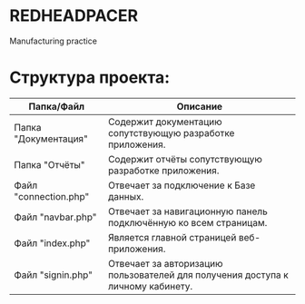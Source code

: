 # REDHEADPACER
Manufacturing practice

# Cтруктура проекта:

| Папка/Файл               | Описание                                                                        |
| ------------------------ | ------------------------------------------------------------------------------- |
| Папка "Документация"     | Содержит документацию сопутствующую разработке приложения.                      |
| Папка "Отчёты"           | Содержит отчёты сопутствующую разработке приложения.                            |
| Файл "connection.php"    | Отвечает за подключение к Базе данных.                                          |
| Файл "navbar.php"        | Отвечает за навигационную панель подключённую ко всем страницам.                |
| Файл "index.php"         | Является главной страницей веб-приложения.                                      |
| Файл "signin.php"        | Отвечает за авторизацию пользователей для получения доступа к личному кабинету. |
